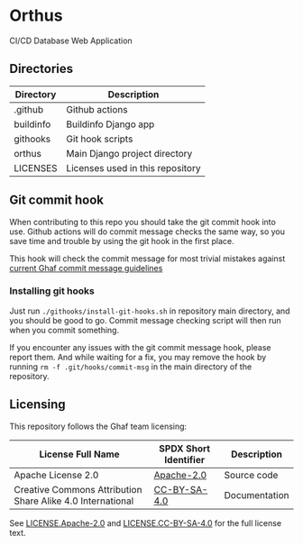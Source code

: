 <!--
    Copyright 2022-2023 TII (SSRC) and the Ghaf contributors
    SPDX-License-Identifier: CC-BY-SA-4.0
-->

# Orthus

CI/CD Database Web Application

## Directories

| Directory | Description
| --- | ---
| .github | Github actions
| buildinfo | Buildinfo Django app
| githooks | Git hook scripts
| orthus | Main Django project directory
| LICENSES | Licenses used in this repository

## Git commit hook

When contributing to this repo you should take the git commit hook into use. Github actions will do commit message checks the same way, so you save time and trouble by using the git hook in the first place.

This hook will check the commit message for most trivial mistakes against [current Ghaf commit message guidelines](https://github.com/tiiuae/ghaf/blob/main/CONTRIBUTING.md#commit-message-guidelines)

### Installing git hooks

Just run ``./githooks/install-git-hooks.sh`` in repository main directory, and you should be good to go. Commit message checking script will then run when you commit something.

If you encounter any issues with the git commit message hook, please report them. And while waiting for a fix, you may remove the hook by running ``rm -f .git/hooks/commit-msg`` in the main directory of the repository.

## Licensing

This repository follows the Ghaf team licensing:

| License Full Name | SPDX Short Identifier | Description
| --- | --- | ---
| Apache License 2.0 | [Apache-2.0](https://spdx.org/licenses/Apache-2.0.html) | Source code
| Creative Commons Attribution Share Alike 4.0 International | [CC-BY-SA-4.0](https://spdx.org/licenses/CC-BY-SA-4.0.html) | Documentation

See [LICENSE.Apache-2.0](./LICENSES/LICENSE.Apache-2.0) and [LICENSE.CC-BY-SA-4.0](./LICENSES/LICENSE.CC-BY-SA-4.0) for the full license text.
